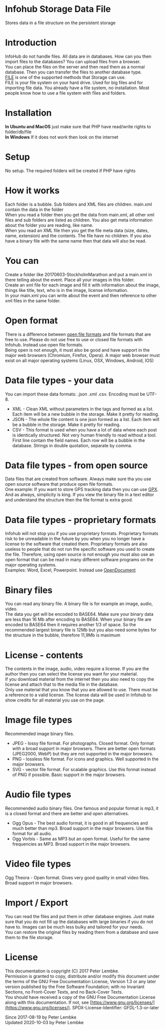 # Infohub Storage Data File

Stores data in a file structure on the persistent storage

# Introduction

InfoHub do not handle files. All data are in databases. How can you then import files to the databases? You can upload
files from a browser.  
You can place the files on the server and then read them as a normal database. Then you can transfer the files to
another database type.  
<a href="https://en.wikipedia.org/wiki/File_system" target="_blank">FILE</a> is one of the supported methods that
Storage can use.  
FILE is your file system on your hard drive. Used for big files and for importing file data. You already have a file
system, no installation. Most people know how to use a file system with files and folders.

# Installation

__In Ubuntu and MacOS__ just make sure that PHP have read/write rights to folder/db/file  
__In Windows__ If it does not work then look on the internet

# Setup

No setup. The required folders will be created if PHP have rights

# How it works

Each folder is a bubble. Sub folders and XML files are children. main.xml contain the data in the folder  
When you read a folder then you get the data from main.xml, all other xml files and sub folders are listed as children.
You also get meta information about the folder you are reading, like name.  
When you read an XML file then you get the file meta data (size, dates, name, extension) and the contents. The file have
no children. If you also have a binary file with the same name then that data will also be read.

# You can

Create a folder like 20170603-StockholmMarathon and put a main.xml in there telling about the event. Place all your
images in this folder.  
Create an xml file for each image and fill it with information about the image, things like title, text, who is in the
image, license information.  
In your main.xml you can write about the event and then reference to other xml files in the same folder.

# Open format

There is a difference between [open file formats](en.wikipedia.org/wiki/Open_format) and file formats that are free to
use. Please do not use free to use or closed file formats with Infohub. Instead use open file formats.  
Being open is not enough, it must also be good and have support in the major web browsers (Chromium, Firefox, Opera). A
major web browser must exist on all major operating systems (Linux, OSX, Windows, Android, IOS)

# Data file types - your data

You can import these data formats: .json .xml .csv. Encoding must be UTF-8.

- XML - Clean XML without parameters in the tags and formed as a list. Each item will be a new bubble in the storage.
  Make it pretty for reading.
- JSON - The whole file content is one json formed as a list. Each item will be a bubble in the storage. Make it pretty
  for reading.
- CSV - This format is used when you have a lot of data where each post is identically structured. Not very human
  friendly to read without a tool. First line contain the field names. Each row will be a bubble in the database.
  Strings in double quotation, separate by comma.

# Data file types - from open source

Data files that are created from software. Always make sure tha you use open source software that produce open file
formats.  
One example: If you want to store GPS tracking data then you can
use <a href="https://en.wikipedia.org/wiki/GPS_Exchange_Format" target_="_blank">GPX</a>.  
And as always, simplicity is king. If you view the binary file in a text editor and understand the structure then the
file format is extra good.

# Data file types - proprietary formats

Infohub will not stop you if you use proprietary formats. Proprietary formats risk to be unreadable in the future by you
when you no longer have a license to the software that created them. Proprietary formats are also useless to people that
do not run the specific software you used to create the file. Therefore, using open source is not enough you must also
use an open format that can be read in many different software programs on the major operating systems.  
Examples: Word, Excel, Powerpoint. Instead use <a href="https://en.wikipedia.org/wiki/OpenDocument" target_="_blank">
OpenDocument</a>

# Binary files

You can read any binary file. A binary file is for example an image, audio, video.  
The data you get will be encoded to BASE64. Make sure your binary data are less than 16 Mb after encoding to BASE64.
When your binary file are encoded to BASE64 then it requires another 1/3 of space. So the recommended largest binary
file is 12Mb but you also need some bytes for the structure in the bubble, therefore 11,9Mb is maximum

# License - contents

The contents in the image, audio, video require a license. If you are the author then you can select the license you
want for your material.  
If you download material from the internet then you also need to copy the license and attach that to the media file in
the database.  
Only use material that you know that you are allowed to use. There must be a reference to a valid license. The license
data will be used in Infohub to show credits for all material you use on the page.

# Image file types

Recommended image binary files.

- JPEG - lossy file format. For photographs. Closed format. Only format with a broad support in major browsers. There
  are better open formats (JPEG2000, WebP) but they are not supported in the major browsers.
- PNG - lossless file format. For icons and graphics. Well supported in the major browsers.
- SVG - vector file format. For scalable graphics. Use this format instead of PNG if possible. Basic support in the
  major browsers.

# Audio file types

Recommended audio binary files. One famous and popular format is mp3, it is a closed format and there are better and
open alternatives.

- Ogg Opus - The best audio format, it is good in all frequencies and much better than mp3. Broad support in the major
  browsers. Use this format for all audio.
- Ogg Vorbis - Same as MP3 but an open format. Useful for the same frequencies as MP3. Broad support in the major
  browsers.

# Video file types

Ogg Theora - Open format. Gives very good quality in small video files. Broad support in major browsers.

# Import / Export

You can read the files and put them in other database engines. Just make sure that you do not fill up the databases with
large binaries if you do not have to. Images can be much less bulky and tailored for your needs.  
You can restore the original files by reading them from a database and save them to the file storage.

# License

This documentation is copyright (C) 2017 Peter Lembke.  
Permission is granted to copy, distribute and/or modify this document under the terms of the GNU Free Documentation
License, Version 1.3 or any later version published by the Free Software Foundation; with no Invariant Sections, no
Front-Cover Texts, and no Back-Cover Texts.  
You should have received a copy of the GNU Free Documentation License along with this documentation. If not,
see [https://www.gnu.org/licenses/](https://www.gnu.org/licenses/). SPDX-License-Identifier: GFDL-1.3-or-later

Since 2017-08-19 by Peter Lembke  
Updated 2020-10-03 by Peter Lembke  
